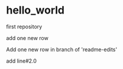 # hello_world
first repository

add one new row

Add one new row in branch of 'readme-edits'

add line#2.0

